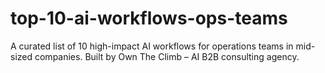 # top-10-ai-workflows-ops-teams
A curated list of 10 high-impact AI workflows for operations teams in mid-sized companies. Built by Own The Climb – AI B2B consulting agency.
